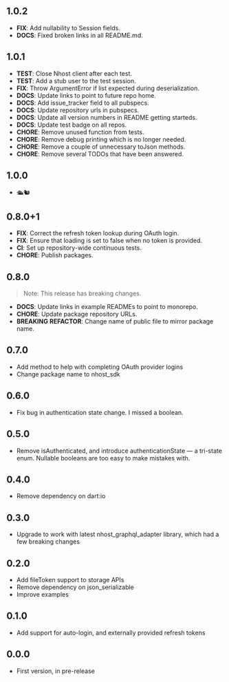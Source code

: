 ## 1.0.2

 - **FIX**: Add nullability to Session fields.
 - **DOCS**: Fixed broken links in all README.md.

## 1.0.1

 - **TEST**: Close Nhost client after each test.
 - **TEST**: Add a stub user to the test session.
 - **FIX**: Throw ArgumentError if list expected during deserialization.
 - **DOCS**: Update links to point to future repo home.
 - **DOCS**: Add issue_tracker field to all pubspecs.
 - **DOCS**: Update repository urls in pubspecs.
 - **DOCS**: Update all version numbers in README getting starteds.
 - **DOCS**: Update test badge on all repos.
 - **CHORE**: Remove unused function from tests.
 - **CHORE**: Remove debug printing which is no longer needed.
 - **CHORE**: Remove a couple of unnecessary toJson methods.
 - **CHORE**: Remove several TODOs that have been answered.

## 1.0.0

 - 🛳🐿

## 0.8.0+1

 - **FIX**: Correct the refresh token lookup during OAuth login.
 - **FIX**: Ensure that loading is set to false when no token is provided.
 - **CI**: Set up repository-wide continuous tests.
 - **CHORE**: Publish packages.

## 0.8.0

> Note: This release has breaking changes.

 - **DOCS**: Update links in example READMEs to point to monorepo.
 - **CHORE**: Update package repository URLs.
 - **BREAKING** **REFACTOR**: Change name of public file to mirror package name.

## 0.7.0

- Add method to help with completing OAuth provider logins
- Change package name to nhost_sdk

## 0.6.0

- Fix bug in authentication state change. I missed a boolean.

## 0.5.0

- Remove isAuthenticated, and introduce authenticationState — a tri-state enum.
  Nullable booleans are too easy to make mistakes with.

## 0.4.0

- Remove dependency on dart:io

## 0.3.0

- Upgrade to work with latest nhost_graphql_adapter library, which had a few
  breaking changes

## 0.2.0

- Add fileToken support to storage APIs
- Remove dependency on json_serializable
- Improve examples

## 0.1.0

- Add support for auto-login, and externally provided refresh tokens

## 0.0.0

- First version, in pre-release
